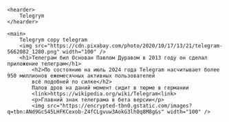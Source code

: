 <html>

<body>

    <hearder>
        Telegrym
    </hearder>

    <main>
        Telegrym copy telegram
        <img src="https://cdn.pixabay.com/photo/2020/10/17/13/21/telegram-5662082_1280.png" width="100" />
        <h1>Телеграм бил Основан Павлом Дуравом в 2013 году он сделал приложение телеграм</h1>
            <h2>По состоянию на июль 2024 года Telegram насчитывает более 950 миллионов ежемесячных активных пользователей
            всё подобней по силке</h2>
            Палов дров на даний момент сидит в тюрме в германии
            <link>https://wikipedia.org/wiki/Telegram<link>
            <p>Главний знак телеграма в бета версии</p>
            <img src="https://encrypted-tbn0.gstatic.com/images?q=tbn:ANd9GcS45LHFKCexob-Z4fCLgvuw3AokG3lh0q8M8g&s" width="100" />
</html>
